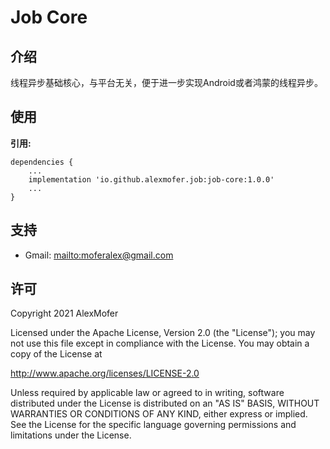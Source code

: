 Job Core
========

介绍
---

线程异步基础核心，与平台无关，便于进一步实现Android或者鸿蒙的线程异步。

使用
---

**引用:**
```
dependencies {
    ...
    implementation 'io.github.alexmofer.job:job-core:1.0.0'
    ...
}
```

支持
---

- Gmail: <mailto:moferalex@gmail.com>

许可
---

Copyright 2021 AlexMofer

Licensed under the Apache License, Version 2.0 (the "License");
you may not use this file except in compliance with the License.
You may obtain a copy of the License at

   http://www.apache.org/licenses/LICENSE-2.0

Unless required by applicable law or agreed to in writing, software
distributed under the License is distributed on an "AS IS" BASIS,
WITHOUT WARRANTIES OR CONDITIONS OF ANY KIND, either express or implied.
See the License for the specific language governing permissions and
limitations under the License.